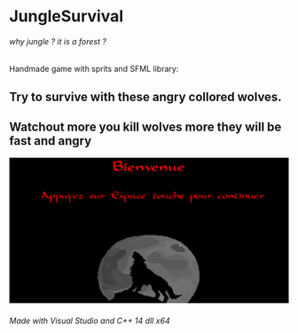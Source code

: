 # JungleSurvival
###### why jungle ? it is a forest ?
Handmade game with sprits and SFML library:
## Try to survive with these angry collored wolves.
## Watchout more you kill wolves more they will be fast and angry
![](Image/Game.gif)

###### Made with Visual Studio and C++ 14 dll x64
